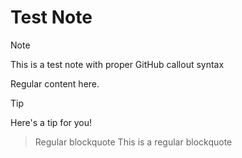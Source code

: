 # Test Note

> [!NOTE]
This is a test note with proper GitHub callout syntax

Regular content here.

> [!TIP]
Here's a tip for you!

> Regular blockquote
This is a regular blockquote